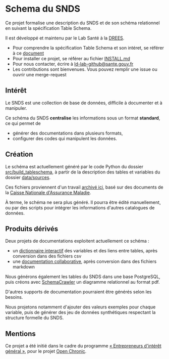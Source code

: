 # Schema du SNDS

Ce projet formalise une description du SNDS et de son schéma relationnel en suivant la spécification Table Schema. 

Il est développé et maintenu par le Lab Santé à la [DREES](https://drees.solidarites-sante.gouv.fr/etudes-et-statistiques/). 

- Pour comprendre la spécification Table Schema et son intéret, se référer à ce [document](documentation/Table-Schema.md)
- Pour installer ce projet, se référer au fichier [INSTALL.md](INSTALL.md)
- Pour nous contacter, écrire à [ld-lab-github@sante.gouv.fr](mailto:ld-lab-github@sante.gouv.fr) 
- Les contributions sont bienvenues. Vous pouvez remplir une issue ou ouvrir une merge-request

## Intérêt

Le SNDS est une collection de base de données, difficile à documenter et à manipuler.

Ce schéma du SNDS **centralise** les informations sous un format **standard**, ce qui permet de 
- générer des documentations dans plusieurs formats,
- configurer des codes qui manipulent les données.

## Création 

Le schéma est actuellement généré par le code Python du dossier [src/build_tableschema](src/build_tableschema), 
à partir de la description des tables et variables du dossier [data/sources](data/sources). 

Ces fichiers proviennent d'un travail 
[archivé ici](https://gitlab.com/healthdatahub/dico-snds-creation-archive), 
basé sur des documents de la [Caisse Nationale d'Assurance Maladie](https://assurance-maladie.ameli.fr/qui-sommes-nous). 

À terme, le schéma ne sera plus généré. 
Il pourra être édité manuellement, ou par des scripts pour intégrer les informations d'autres catalogues de données.

## Produits dérivés

Deux projets de documentations exploitent actuellement ce schéma :
- un [dictionnaire interactif](https://gitlab.com/healthdatahub/dico-snds) des variables et des liens entre tables, après conversion dans des fichiers csv
- une [documentation collaborative](https://gitlab.com/healthdatahub/documentation-snds), après conversion dans des fichiers markdown

Nous générons également les tables du SNDS dans une base PostgreSQL, puis créons avec 
[SchemaCrawler](http://schemacrawler.com/) un diagramme relationnel au format pdf.

D'autres supports de documentation pourraient être générés selon les besoins. 

Nous projetons notamment d'ajouter des valeurs exemples pour chaque variable, 
puis de générer des jeu de données synthétiques respectant la structure formelle du SNDS.  


## Mentions

Ce projet a été initié dans le cadre du programme 
[« Entrepreneurs d'intérêt général »](https://entrepreneur-interet-general.etalab.gouv.fr/), 
pour le projet [Open Chronic](https://entrepreneur-interet-general.etalab.gouv.fr/defis/2019/openchronic.html).
